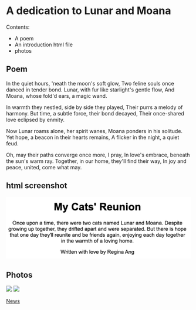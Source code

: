 # A dedication to Lunar and Moana
Contents:
* A poem
* An introduction html file
* photos

## Poem
In the quiet hours, 'neath the moon's soft glow,
Two feline souls once danced in tender bond.
Lunar, with fur like starlight's gentle flow,
And Moana, whose fold'd ears, a magic wand.

In warmth they nestled, side by side they played,
Their purrs a melody of harmony.
But time, a subtle force, their bond decayed,
Their once-shared love eclipsed by enmity.

Now Lunar roams alone, her spirit wanes,
Moana ponders in his solitude.
Yet hope, a beacon in their hearts remains,
A flicker in the night, a quiet feud.

Oh, may their paths converge once more, I pray,
In love's embrace, beneath the sun's warm ray.
Together, in our home, they'll find their way,
In joy and peace, united, come what may.

## html screenshot
![](html_screenshot.png)

## Photos
![](IMG_3362.jpg)
![](IMG_2339.HEIC)

[News](https://www.straitstimes.com)
